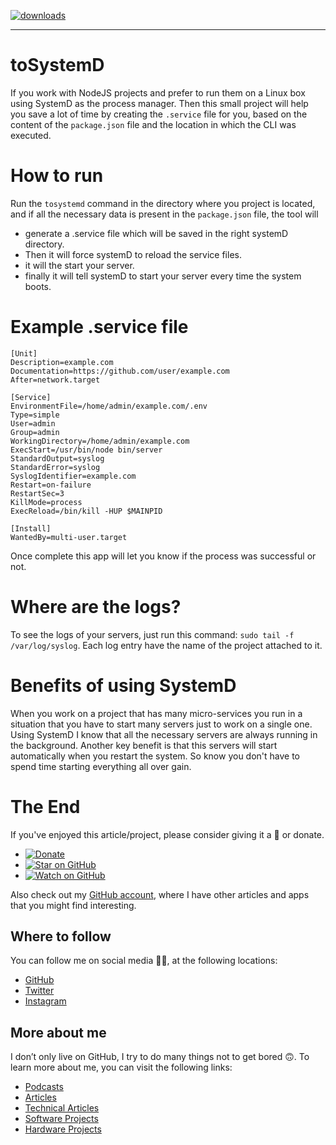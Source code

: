 [![downloads][downloads-badge]][npm-stat]

[downloads-badge]: https://img.shields.io/npm/dm/toSystemD.svg?style=flat-square
[npm-stat]: http://npm-stat.com/charts.html?package=toSystemD&from=2016-04-01

---

# toSystemD

If you work with NodeJS projects and prefer to run them on a Linux box using SystemD as the process manager. Then this small project will help you save a lot of time by creating the `.service` file for you, based on the content of the `package.json` file and the location in which the CLI was executed.

# How to run

Run the `tosystemd` command in the directory where you project is located, and if all the necessary data is present in the `package.json` file, the tool will

- generate a .service file which will be saved in the right systemD directory.
- Then it will force systemD to reload the service files.
- it will the start your server.
- finally it will tell systemD to start your server every time the system boots.

# Example .service file

```
[Unit]
Description=example.com
Documentation=https://github.com/user/example.com
After=network.target

[Service]
EnvironmentFile=/home/admin/example.com/.env
Type=simple
User=admin
Group=admin
WorkingDirectory=/home/admin/example.com
ExecStart=/usr/bin/node bin/server
StandardOutput=syslog
StandardError=syslog
SyslogIdentifier=example.com
Restart=on-failure
RestartSec=3
KillMode=process
ExecReload=/bin/kill -HUP $MAINPID

[Install]
WantedBy=multi-user.target
```

Once complete this app will let you know if the process was successful or not.

# Where are the logs?

To see the logs of your servers, just run this command: `sudo tail -f /var/log/syslog`. Each log entry have the name of the project attached to it.

# Benefits of using SystemD

When you work on a project that has many micro-services you run in a situation that you have to start many servers just to work on a single one. Using SystemD I know that all the necessary servers are always running in the background. Another key benefit is that this servers will start automatically when you restart the system. So know you don't have to spend time starting everything all over gain.

# The End

If you've enjoyed this article/project, please consider giving it a 🌟 or donate.

- [![Donate](https://img.shields.io/badge/Donate-PayPal-green.svg)](https://www.paypal.me/gattidavid/25)
- [![Star on GitHub](https://img.shields.io/github/stars/davidgatti/toSystemD.svg?style=social)](https://github.com/davidgatti/toSystemD/stargazers)
- [![Watch on GitHub](https://img.shields.io/github/watchers/davidgatti/toSystemD.svg?style=social)](https://github.com/davidgatti/toSystemD/watchers)

Also check out my [GitHub account](https://github.com/davidgatti), where I have other articles and apps that you might find interesting.

## Where to follow

You can follow me on social media 🐙😇, at the following locations:

- [GitHub](https://github.com/davidgatti)
- [Twitter](https://twitter.com/dawidgatti)
- [Instagram](https://www.instagram.com/gattidavid/)

## More about me

I don’t only live on GitHub, I try to do many things not to get bored 🙃. To learn more about me, you can visit the following links:

- [Podcasts](http://david.gatti.pl/podcasts)
- [Articles](http://david.gatti.pl/articles)
- [Technical Articles](http://david.gatti.pl/technical_articles)
- [Software Projects](http://david.gatti.pl/software_projects)
- [Hardware Projects](http://david.gatti.pl/hardware_projects)
